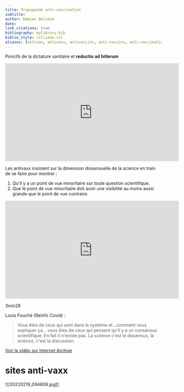 ```yaml
---
title: Propagande anti-vaccination
subtitle:
author: Damien Belvèze
date:
link_citations: true
bibliography: mylibrary.bib
biblio_style: csl\ieee.csl
aliases: [antivax, antivaxx, antivaccins, anti-vaccins, anti-vaccination]
---
```



Poncifs de la dictature sanitaire et **reductio ad hitlerum**

<iframe width="560" height="315" src="https://www.youtube.com/embed/JajaQy8PWQs?start=1170" title="YouTube video player" frameborder="0" allow="accelerometer; autoplay; clipboard-write; encrypted-media; gyroscope; picture-in-picture" allowfullscreen></iframe>

Les antivaxx insistent sur la dimension dissensuelle de la science en train de se faire pour montrer : 

1. Qu'il y a un point de vue minoritaire sur toute question scientifique.
2. Que le point de vue minoritaire doit avoir une visibilité au moins aussi grande que le point de vue contraire. 

<iframe width="560" height="315" src="https://www.youtube.com/embed/JajaQy8PWQs?start=208" title="YouTube video player" frameborder="0" allow="accelerometer; autoplay; clipboard-write; encrypted-media; gyroscope; picture-in-picture" allowfullscreen></iframe>

3min28

Louis Fouché (Reinfo Covid) : 

>Vous êtes de ceux qui sont dans le système et...comment vous expliquer ça... vous êtes de ceux qui pensent qu'il y a un consensus scientifique. En fait il n'existe pas. La science c'est le dissensus, la science, c'est la discussion. 

[Voir la vidéo sur Internet Archive](https://archive.org/details/20210614-video-france-info-universite-citoyenne) 

 #  sites anti-vaxx


![[20220219_094808.jpg]]

	

